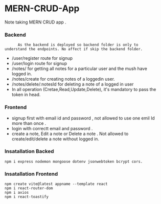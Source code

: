 # MERN-CRUD-App
Note taking MERN CRUD app .


### Backend
          As the backend is deployed so backend folder is only to understand the endpoints. No affect if skip the backend folder.
          
* /user/register route for signup
* /user/login route for signup
* /notes/ for getting all notes for a particular user and the mush have logged in.
* /notes/create for creating notes of a loggedin user.
* /notes/delete/:notesId for deleting a note of a logged in user 
* In all operation (Cretae,Read,Update,Delete), it's mandatory to pass the token in head.

### Frontend

* signup first with email id and password , not allowed to use one emil Id more than once .
* login with correctt email and password .
* create a note, Edit a note or Delete a note . Not allowed to create/edit/delete a note without logged in.


### Insatallation Backed
```
npm i express nodemon mongoose dotenv jsonwebtoken bcrypt cors.

```

### Insatallation Frontend

```
npm create vite@latest appname --template react
npm i react-router-dom
npm i axios
npm i react-toastify

```
